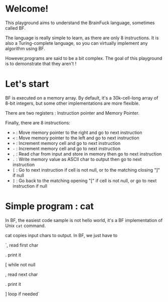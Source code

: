 # Welcome!

This playground aims to understand the BrainFuck language, sometimes called BF.

The language is really simple to learn, as there are only 8 instructions. It is also a Turing-complete language, so you can virtually implement any algorithm using BF.

However,programs are said to be a bit complex. The goal of this playground is to demonstrate that they aren't !

# Let's start

BF is executed on a memory array. By default, it's a 30k-cell-long array of 8-bit integers, but some other implementations are more flexible.

There are two registers : Instruction pointer and Memory Pointer.

Finally, there are 8 instructions:
* `>` : Move memory pointer to the right and go to next instruction
* `<` : Move memory pointer to the left and go to next instruction
* `+` : Increment memory cell and go to next instruction
* `-` : Increment memory cell and go to next instruction
* `,` : Read char from input and store in memory then go to next instruction
* `.` : Write memory value as ASCII char to output then go to next instruction
* `[` : Go to next instruction if cell is not null, or to the matching closing "]" if null
* `]` : Go back to the matching opening "[" if cell is not null, or go to next instruction if null

# Simple program : cat

In BF, the easiest code sample is not hello world, it's a BF implementation of Unix `cat` command.

cat copies input chars to output. In BF, we just have to

`,       read first char

.       print it

[       while not null

   ,    read next char

   .    print it

]       loop if needed`
